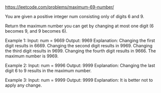 https://leetcode.com/problems/maximum-69-number/       

You are given a positive integer num consisting only of digits 6 and 9.

Return the maximum number you can get by changing at most one digit (6 becomes 9, and 9 becomes 6).

Example 1:
Input: num = 9669
Output: 9969
Explanation:
Changing the first digit results in 6669.
Changing the second digit results in 9969.
Changing the third digit results in 9699.
Changing the fourth digit results in 9666.
The maximum number is 9969.

Example 2:
Input: num = 9996
Output: 9999
Explanation: Changing the last digit 6 to 9 results in the maximum number.

Example 3:
Input: num = 9999
Output: 9999
Explanation: It is better not to apply any change.
